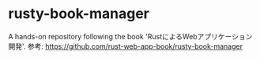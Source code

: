 # rusty-book-manager
A hands-on repository following the book 'RustによるWebアプリケーション開発'. 参考: https://github.com/rust-web-app-book/rusty-book-manager
